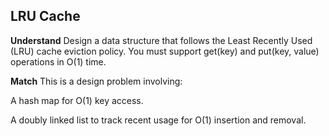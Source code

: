 ## LRU Cache
**Understand**
Design a data structure that follows the Least Recently Used (LRU) cache eviction policy. You must support get(key) and put(key, value) operations in O(1) time.

**Match**
This is a design problem involving:

A hash map for O(1) key access.

A doubly linked list to track recent usage for O(1) insertion and removal.